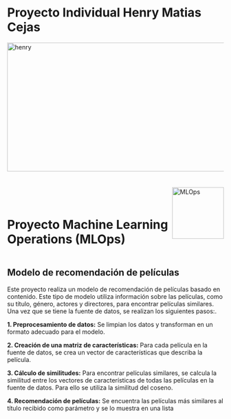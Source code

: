 # Proyecto Individual Henry Matias Cejas
<!DOCTYPE html>
<html>
  <head>
    <img src="https://stonkstutors.com/wp-content/uploads/2022/07/Soy-Henry-Entiende-como-funciona-la-plataforma-y-si-vale-la-pena.jpg" alt="henry" width="900" height="300">
  </head>
  <body>
    <div style="display: flex; align-items: center;">
    <h1><br><br>Proyecto Machine Learning Operations (MLOps)</h1>
    <img src="https://user-images.githubusercontent.com/67664604/217914153-1eb00e25-ac08-4dfa-aaf8-53c09038f082.png" alt="MLOps" width="120" height="120">
    </div>
    <h2>Modelo de recomendación de películas </h2>
    <p>Este proyecto realiza un modelo de recomendación de películas basado en contenido. Este tipo de modelo utiliza información sobre las películas, como su título, género, actores y directores, para encontrar películas similares.<br>Una vez que se tiene la fuente de datos, se realizan los siguientes pasos:.</p>
    <p><strong>1. Preprocesamiento de datos:</strong> Se limpian los datos y transforman en un formato adecuado para el modelo.</p>
    <p><strong>2. Creación de una matriz de características:</strong> Para cada película en la fuente de datos, se crea un vector de características que describa la película.</p>
    <p><strong>3. Cálculo de similitudes:</strong> Para encontrar películas similares, se calcula la similitud entre los vectores de características de todas las películas en la fuente de datos. Para ello se utiliza la similitud del coseno.</p>
    <p><strong>4. Recomendación de películas:</strong> Se encuentra las películas más similares al título recibido como parámetro y se lo muestra en una lista</p>
  </body>
</html>

